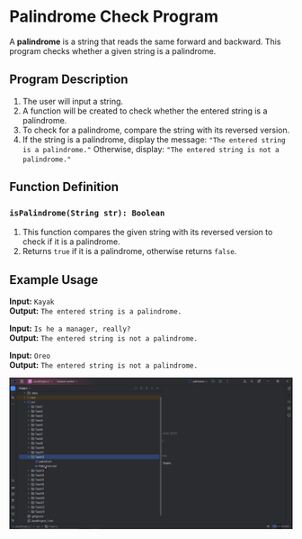 # Palindrome Check Program

A **palindrome** is a string that reads the same forward and backward. This program checks whether a given string is a palindrome.

## Program Description

1. The user will input a string.
2. A function will be created to check whether the entered string is a palindrome.
3. To check for a palindrome, compare the string with its reversed version.
4. If the string is a palindrome, display the message: `"The entered string is a palindrome."` Otherwise, display: `"The entered string is not a palindrome."`

## Function Definition

### `isPalindrome(String str): Boolean`

1. This function compares the given string with its reversed version to check if it is a palindrome.
2. Returns `true` if it is a palindrome, otherwise returns `false`.

## Example Usage

**Input:** `Kayak`  
**Output:** `The entered string is a palindrome.`

**Input:** `Is he a manager, really?`  
**Output:** `The entered string is not a palindrome.`

**Input:** `Oreo`  
**Output:** `The entered string is not a palindrome.`

![Palindrome.gif](Palindrome.gif)
